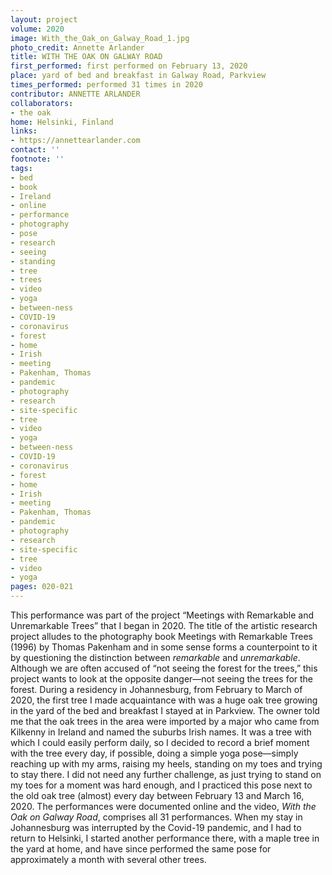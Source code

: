 ```yaml
---
layout: project
volume: 2020
image: With_the_Oak_on_Galway_Road_1.jpg
photo_credit: Annette Arlander
title: WITH THE OAK ON GALWAY ROAD
first_performed: first performed on February 13, 2020
place: yard of bed and breakfast in Galway Road, Parkview
times_performed: performed 31 times in 2020
contributor: ANNETTE ARLANDER
collaborators:
- the oak
home: Helsinki, Finland
links:
- https://annettearlander.com
contact: ''
footnote: ''
tags:
- bed
- book
- Ireland
- online
- performance
- photography
- pose
- research
- seeing
- standing
- tree
- trees
- video
- yoga
- between-ness
- COVID-19
- coronavirus
- forest
- home
- Irish
- meeting
- Pakenham, Thomas
- pandemic
- photography
- research
- site-specific
- tree
- video
- yoga
- between-ness
- COVID-19
- coronavirus
- forest
- home
- Irish
- meeting
- Pakenham, Thomas
- pandemic
- photography
- research
- site-specific
- tree
- video
- yoga
pages: 020-021
---
```


This performance was part of the project “Meetings with Remarkable and Unremarkable Trees” that I began in 2020. The title of the artistic research project alludes to the photography book <span class="ITALIC">Meetings with Remarkable Trees</span> (1996) by Thomas Pakenham and in some sense forms a counterpoint to it by questioning the distinction between *remarkable* and *unremarkable*. Although we are often accused of “not seeing the forest for the trees,” this project wants to look at the opposite danger—not seeing the trees for the forest. During a residency in Johannesburg, from February to March of 2020, the first tree I made acquaintance with was a huge oak tree growing in the yard of the bed and breakfast I stayed at in Parkview. The owner told me that the oak trees in the area were imported by a major who came from Kilkenny in Ireland and named the suburbs Irish names. It was a tree with which I could easily perform daily, so I decided to record a brief moment with the tree every day, if possible, doing a simple yoga pose—simply reaching up with my arms, raising my heels, standing on my toes and trying to stay there. I did not need any further challenge, as just trying to stand on my toes for a moment was hard enough, and I practiced this pose next to the old oak tree (almost) every day between February 13 and March 16, 2020. The performances were documented online and the video, *With the Oak on Galway Road*, comprises all 31 performances. When my stay in Johannesburg was interrupted by the Covid-19 pandemic, and I had to return to Helsinki, I started another performance there, with a maple tree in the yard at home, and have since performed the same pose for approximately a month with several other trees.